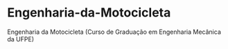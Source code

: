 # Engenharia-da-Motocicleta
Engenharia da Motocicleta (Curso de Graduação em Engenharia Mecânica da UFPE)
